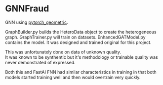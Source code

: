 # GNNFraud

GNN using [pytorch_geometric](https://github.com/pyg-team/pytorch_geometric).

GraphBuilder.py builds the HeteroData object to create the heterogeneous graph.
GraphTrainer.py will train on datasets.
EnhancedGATModel.py contains the model.  It was designed and trained original for this project.

This was unfortunately done on data of unknown quality.  
It was known to be synthentic but it's methodology or trainable quality was never demonstrated of expressed.

Both this and FastAI FNN had similar characteristics in training in that both models started training well and then would overtrain very quickly.
